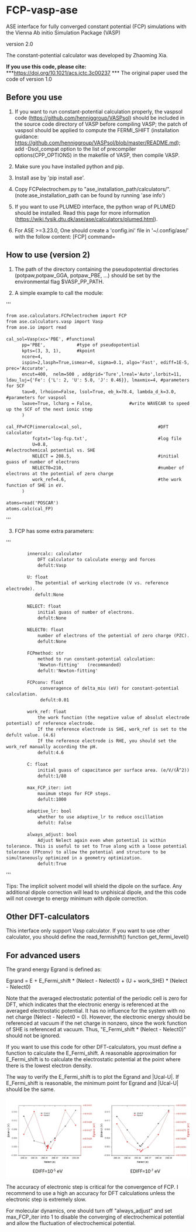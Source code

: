 # FCP-vasp-ase
ASE interface for fully converged constant potential (FCP) simulations with the Vienna Ab initio Simulation Package (VASP)

version 2.0


The constant-potential calculator was developed by Zhaoming Xia.

**If you use this code, please cite:** ***https://doi.org/10.1021/acs.jctc.3c00237 *** 
The original paper used the code of version 1.0


## Before you use

1. If you want to run constant-potential calculation properly, the vaspsol code (https://github.com/henniggroup/VASPsol) should be included in the source code directory of VASP before compiling VASP; the patch of vaspsol should be applied to compute the FERMI_SHIFT (installation guidance: https://github.com/henniggroup/VASPsol/blob/master/README.md); add -Dsol_compat option to the list of precompiler options(CPP_OPTIONS) in the makefile of VASP, then compile VASP.

2. Make sure you have installed python and pip.

3. Install ase by 'pip install ase'.

2. Copy FCPelectrochem.py to "ase_installation_path/calculators/".(note:ase_installation_path can be found by running 'ase info')

3. If you want to use PLUMED interface, the python wrap of PLUMED should be installed. Read this page for more information (https://wiki.fysik.dtu.dk/ase/ase/calculators/plumed.html).
4. For ASE >=3.23.0, One should create a 'config.ini' file in '~/.config/ase/' with the follow content:
   [FCP]
   command=
   

## How to use (version 2)

1. The path of the directory containing the pseudopotential directories (potpaw,potpaw_GGA, potpaw_PBE, ...) should be set by the environmental flag $VASP_PP_PATH.

2. A simple example to call the module:

'''

    from ase.calculators.FCPelectrochem import FCP
    from ase.calculators.vasp import Vasp
    from ase.io import read

    cal_sol=Vasp(xc='PBE', #functional
          pp='PBE',            #type of pseudopotential
          kpts=(3, 3, 1),      #kpoint
          ncore=4,
          ispin=2,lasph=True,ismear=0, sigma=0.1, algo='Fast', ediff=1E-5, prec='Accurate',  
          encut=400,  nelm=500 , addgrid='Ture',lreal='Auto',lorbit=11, ldau_luj={'Fe': {'L': 2, 'U': 5.0, 'J': 0.46}}, lmaxmix=4, #parameters for SCF
          tau=0, lrhoion=False, lsol=True, eb_k=78.4, lambda_d_k=3.0, #parameters for vaspsol
          lwave=True, lcharg = False,              #write WAVECAR to speed up the SCF of the next ionic step
          )

    cal_FP=FCP(innercalc=cal_sol,                             #DFT calculator
              fcptxt='log-fcp.txt',                           #log file
              U=0.8,                                          #electrochemical potential vs. SHE
              NELECT = 208.5,                                 #initial guass of number of electrons
              NELECT0=210,                                    #number of electrons at the potential of zero charge
              work_ref=4.6,                                   #the work function of SHE in eV. 
          )      
    
    atoms=read('POSCAR')
    atoms.calc(cal_FP)

'''

3. FCP has some extra parameters:

'''

            innercalc: calculator
                DFT calculator to calculate energy and forces
                defult:Vasp

            U: float
               The potential of working electrode (V vs. reference electrode).
               defult:None
            
            NELECT: float
                initial guass of number of electrons.
                defult:None
            
            NELECT0: float
                number of electrons of the potential of zero charge (PZC). 
                defult:None

            FCPmethod: str
                method to run constant-potential calculation:
                'Newton-fitting'   (recommanded)
                defult:'Newton-fitting'

            FCPconv: float
                 converagence of delta_miu (eV) for constant-potential calculation. 
                 defult:0.01

            work_ref: float
                the work function (the negative value of absolut electrode potential) of reference electrode.
                If the reference electrode is SHE, work_ref is set to the defult value. (4.6)
                If the reference electrode is RHE, you should set the work_ref manually according the pH.
                defult:4.6
       
            C: float
                initial guass of capacitance per surface area. (e/V/(Å^2))
                defult:1/80

            max_FCP_iter: int
                maximum steps for FCP steps.
                defult:1000

            adaptive_lr: bool
                whether to use adaptive_lr to reduce oscillation
                defult: False

            always_adjust: bool
                Adjust Nelect again even when potential is within tolerance. This is useful to set to True along with a loose potential tolerance (FPconv) to allow the potential and structure to be simultaneously optimized in a geometry optimization.
                defult:True
'''

Tips:
The implicit solvent model will shield the dipole on the surface. Any additional dipole correction will lead to unphisical dipole, and the this code will not coverge to energy minimum with dipole correction.



## Other DFT-calculators
This interface only support Vasp calculator. If you want to use other calculator, you should define the read_fermishift() function get_fermi_level()

## For advanced users

The grand energy Egrand is defined as:

Egrand = E + E_Fermi_shift * (Nelect - Nelect0) + (U + work_SHE) * (Nelect - Nelect0)

Note that the averaged electrostatic potential of the periodic cell is zero for DFT, which indicates that the electronic energy is referenced at the averaged electrostatic potential. It has no influence for the system with no net charge (Nelect - Nelect0 = 0). However, the electronic energy should be referenced at vacuum if the net charge in nonzero, since the work function of SHE is referenced at vacuum. Thus, "E_Fermi_shift * (Nelect - Nelect0)" should not be ignored.

If you want to use this code for other DFT-calculators, you must define a function to calculate the E_Fermi_shift. A reasonable approximation for E_Fermi_shift is to calculate the electrostatic potential at the point where there is the lowest electron density.

The way to verify the E_Fermi_shift is to plot the Egrand and |Ucal-U|. If E_Fermi_shift is reasonable, the minimum point for Egrand and |Ucal-U| should be the same.

![Image text](images/STABILITY.jpg)

The accuracy of electronic step is critical for the convergence of FCP. I recommend to use a high an accuracy for DFT calculations unless the electronic step is extremely slow.

For molecular dynamics, one should turn off "always_adjust" and set max_FCP_iter into 1 to disable the converging of electrochemical potential and allow the fluctuation of electrochemical potential.





